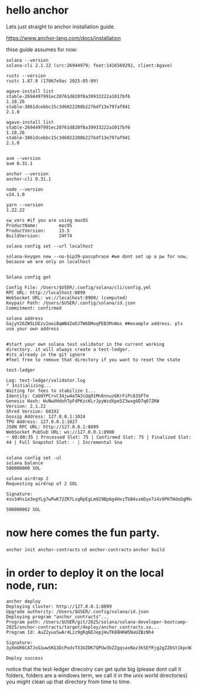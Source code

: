 # hello anchor


Lets just straight to anchor installation guide.

https://www.anchor-lang.com/docs/installation

thise guide assumes for now:

```
solana --version
solana-cli 2.1.22 (src:26944979; feat:1416569292, client:Agave)

rustc --version
rustc 1.87.0 (17067e9ac 2025-05-09)

agave-install list  
stable-2694497991ec20761d820f8a39933222a1017bf6
1.18.26
stable-3861dcebbc15c3d6022208b227bdf13e797af941
2.1.0

agave-install list 
stable-2694497991ec20761d820f8a39933222a1017bf6
1.18.26
stable-3861dcebbc15c3d6022208b227bdf13e797af941
2.1.0


avm --version
avm 0.31.1

anchor --version
anchor-cli 0.31.1

node --version
v24.1.0

yarn --version
1.22.22

sw_vers #if you are using macOS
ProductName:		macOS
ProductVersion:		15.5
BuildVersion:		24F74
```



```
solana config set --url localhost

solana-keygen new --no-bip39-passphrase #we dont set up a pw for now, because we are only on localhost


Solana config get

Config File: /Users/$USER/.config/solana/cli/config.yml
RPC URL: http://localhost:8899 
WebSocket URL: ws://localhost:8900/ (computed)
Keypair Path: /Users/$USER/.config/solana/id.json 
Commitment: confirmed

```


```
solana address
GajyV26ZW5LDEzv2oeiBqWBdZeDJTW6DMoqPEB3MsWos ##example address. pls use your own address


#start your own solana test validator in the current working directory. it will always create a test-ledger.
#its already in the git ignore
#feel free to remove that directory if you want to reset the state

test-ledger

Log: test-ledger/validator.log
⠋ Initializing...                                                                                                  Waiting for fees to stabilize 1...
Identity: CaUdYPCrvC34jw4eTA3iQq91Mn6nnuz6KrFiPc83SFTm
Genesis Hash: HvNwXHdohTpFdPKzcKLrJpyWzdXpe5Z3wxg6D7q67ZKW
Version: 2.1.22
Shred Version: 60192
Gossip Address: 127.0.0.1:1024
TPU Address: 127.0.0.1:1027
JSON RPC URL: http://127.0.0.1:8899
WebSocket PubSub URL: ws://127.0.0.1:8900
⠒ 00:00:35 | Processed Slot: 75 | Confirmed Slot: 75 | Finalized Slot: 44 | Full Snapshot Slot: - | Incremental Sna


```

```
solana config set -ul
solana balance
500000000 SOL

solana airdrop 2
Requesting airdrop of 2 SOL

Signature: 4sv34hs1e3egYLg7wPwK72ZR7LsqRpEgLm929Bp6g4HxzTbB4sxmDyo7z4s9PKTHdoDgMkuPDepcmgQFjDK7b7hq

500000002 SOL
```


# now here comes the fun party. 
`anchor init anchor-contracts`
`cd anchor-contracts`
`anchor build`


# in order to deploy it on the local node, run:
```
anchor deploy
Deploying cluster: http://127.0.0.1:8899
Upgrade authority: /Users/$USER/.config/solana/id.json
Deploying program "anchor_contracts"...
Program path: /Users/$USER/git/2025/solana/solana-developer-bootcamp-2025/anchor-contracts/target/deploy/anchor_contracts.so...
Program Id: AuZ2yuo5wAr4Lzz9gRq6DJepjHuTK88HKW5NaUZBzNh4

Signature: 3yXmGR6CATJoG1wwSKG3DcPodvTX3UZDK7QPUw3bZZgqsaxNaz3kSEfRjg2gZZ6St1kpcW3jEWPwC4Z189f3NgNW

Deploy success
```

notice that the test-ledger direcotry can get quite big (please dont call it folders, folders are a windows term, we call it in the unix world directories)
you might clean up that directory from time to time.


